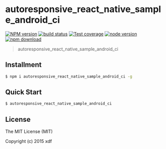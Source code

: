 autoresponsive_react_native_sample_android_ci
====

[![NPM version][npm-image]][npm-url]
[![build status][travis-image]][travis-url]
[![Test coverage][coveralls-image]][coveralls-url]
[![node version][node-image]][node-url]
[![npm download][download-image]][download-url]

[npm-image]: https://img.shields.io/npm/v/autoresponsive_react_native_sample_android_ci.svg?style=flat-square
[npm-url]: https://npmjs.org/package/autoresponsive_react_native_sample_android_ci
[travis-image]: https://img.shields.io/travis/xudafeng/autoresponsive_react_native_sample_android_ci.svg?style=flat-square
[travis-url]: https://travis-ci.org/xudafeng/autoresponsive_react_native_sample_android_ci
[coveralls-image]: https://img.shields.io/coveralls/xudafeng/autoresponsive_react_native_sample_android_ci.svg?style=flat-square
[coveralls-url]: https://coveralls.io/r/xudafeng/autoresponsive_react_native_sample_android_ci?branch=master
[node-image]: https://img.shields.io/badge/node.js-%3E=_0.10-green.svg?style=flat-square
[node-url]: http://nodejs.org/download/
[download-image]: https://img.shields.io/npm/dm/autoresponsive_react_native_sample_android_ci.svg?style=flat-square
[download-url]: https://npmjs.org/package/autoresponsive_react_native_sample_android_ci

> autoresponsive_react_native_sample_android_ci

## Installment

```bash
$ npm i autoresponsive_react_native_sample_android_ci -g
```

## Quick Start

```bash
$ autoresponsive_react_native_sample_android_ci
```

## License

The MIT License (MIT)

Copyright (c) 2015 xdf

